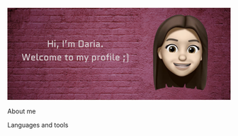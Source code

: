 ![Header](https://github.com/DashulyaMelnyk/DashulyaMelnyk/blob/main/assets/main_git.png)

About me

Languages and tools